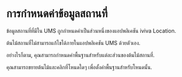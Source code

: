 # การกำหนดค่าข้อมูลสถานที่

ข้อมูลสถานที่ที่มีใน UMS ถูกกำหนดค่าเป็นส่วนหนึ่งของแอปพลิเคชัน iviva Location.

ต้นไม้สถานที่ไม่สามารถแก้ไขได้ภายในแอปพลิเคชัน UMS ด้วยตัวเอง.

อย่างไรก็ตาม, คุณสามารถกำหนดค่าพื้นฐานสำหรับแต่ละส่วนของต้นไม้สถานที่.

คุณสามารถขยายต้นไม้และคลิกที่โหนดใดๆ เพื่อตั้งค่าพื้นฐานสำหรับโหนดนั้น.